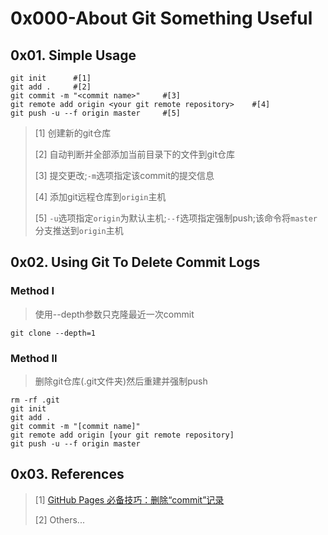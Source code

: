 # 0x000-About Git Something Useful

## 0x01. Simple Usage

```shell
git init      #[1]
git add .     #[2]
git commit -m "<commit name>"     #[3]
git remote add origin <your git remote repository>    #[4]
git push -u --f origin master     #[5]
```

> [1] 创建新的git仓库
>
> [2] 自动判断并全部添加当前目录下的文件到git仓库
>
> [3] 提交更改;`-m`选项指定该commit的提交信息
>
> [4] 添加git远程仓库到`origin`主机
>
> [5] `-u`选项指定`origin`为默认主机;`--f`选项指定强制push;该命令将`master`分支推送到`origin`主机

## 0x02. Using Git To Delete Commit Logs

### Method I

> 使用--depth参数只克隆最近一次commit

```shell
git clone --depth=1
```

### Method II

> 删除git仓库(.git文件夹)然后重建并强制push

```shell
rm -rf .git
git init
git add .
git commit -m "[commit name]"
git remote add origin [your git remote repository]
git push -u --f origin master
```

## 0x03. References

> [1] [GitHub Pages 必备技巧：删除“commit”记录](https://www.v2ex.com/amp/t/461577)
>  
> [2] Others...
